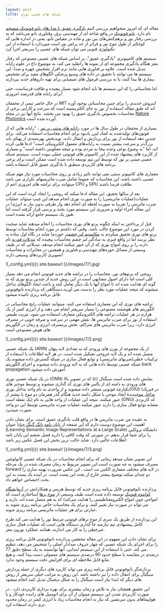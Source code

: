 ```yaml
---
layout: post
title: شبکه های عصبی نوری
---
```

مقاله ای که امروز میخواهیم بررسی کنیم [یادگیری عمیق با مدارهای نانو فوتونیک منسجم](https://arxiv.org/pdf/1610.02365.pdf) نام دارد. [نانو فوتونیک](https://en.wikipedia.org/wiki/Nanophotonics) در واقع شاخه ای از  مهندسی برق، وفناوری نانو می‌باشد که به بررسی رفتار نور و برهم‌کنش‌های بین نور و ماده در مقیاس نانو، یعنی در اندازه هایی که کوچکتر از طول موج نور و فراتر از حد پراش نور است میپردازد.با استفاده از این تکنولوژی فتونی می توان شبکه های عصبی را سریعتر اجرا کرد.

سیستم های کامپیوتری "یادگیری عمیق"، بر اساس شبکه های عصبی مصنوعی که رفتار مغز هنگام یادگیری مجموعه ای از نمونه ها راتقلید می کند، به موضوع داغ در علوم رایانه تبدیل شده است. علاوه بر فناوری هایی مانند نرم افزار تشخیص چهره و صدا، این سیستم ها می توانند با تحقیق در داده های وسیع پزشکی الگوهای مفید برای تشخیص بیماری ها پیدا کنند، یا به بررسی فرمول های شیمیایی برای تهیه داروهای جدید بپردازند.

اما محاسباتی را که این سیستم ها باید انجام شود بسیار پیچیده و طاقت فرساست، حتی برای رایانه های قدرتمند امروزی!

در حال حاضر تیمی از محققان MIT  اینروش جدیدی را برای چنین محاسباتی بوجود آوره اند که طبق مقاله استفاده از نور به جای الکتریسیته است که سرعت و کارایی برخی از محاسبات بخصوص یادگیری عمیق را بهبود می بخشد. نتایج آنها نیز در مجله [Nature Photonics](https://www.nature.com/nphoton/journal/vaop/ncurrent/full/nphoton.2017.93.html) آورده شده است.

بسیاری از محققان در طول سال ها در مورد [رایانه های مبتنی بر نور](https://en.wikipedia.org/wiki/Optical_computing) ، "رایانه هایی که  از فوتون‌های تولیدشده به کمک لیزر یادیود برای انجام محاسبات استفاده می‌کند. برای چندین دهه استفاده از نور برای پردازش و انتقال داده، نویدبخش بهره‌مندی از پهنای باند بزرگ‌تر و سرعت بیشتر نسبت به رایانه‌های معمول الکترونیکی است" ادعا هایی کرده اند، اما "به وضوح نوعی وعده بیجا به مردم بوده و نتیجه معکوس داشته است" و بسیاری از کاربرد های پیشنهاد شده از این کامپیوتر های فوتونی عملی نبوده است. سیستم شبکه عصبی مبتنی بر نور که توسط این تیم توسعه داده شده است ممکن است برای برخی برنامه های کاربردی منطبق با یادگیری عمیق قابل استفاده باشد.

معماری های کامپیوتر سنتی نمی توانند تاثیر زیادی بر روی محاسبات مورد نیاز مهم شبکه عصبی داشته باشد، این محاسبات که عموما شامل ضرب ماتریسهای تکراری می باشد میتوانند برای تراشه های امروزی اعم از CPU و GPU طاقت فرسا باشند.

بعد از سالها تحقیق، این مقاله ادعا میکند که روشی را ایجاد کرده است که این عملیات(عملیات ماتریسی) را به صورت نوری انجام میدهد.این چیپ میتواند عملیات ضرب ماتریس را تقریبا به صورت لحظه ای انجام دهد واز طرفی بدون نیاز به انرژی!  در این مقاله اجزاء اولیه و ضروری این سیستم مورد بحث و برسی قرار گرفته است اما هنوز یک سیستم جامع ارائه نشده است.

قبل از پرداختن به اینکه چگونه پرتو های نوری محاسبات را انجام میدهند شاید صحبت کردن در مورد این موضوع جالب باشد. وقتی که داشتم در مورد انجام محاسبات توسط پرتو های نوری تحقیق میکردم به [مکانسیم لنز چشم](https://physics.stackexchange.com/questions/28711/optics-of-the-eye-do-we-see-fourier-transforms)بر خوردم! شاید در نگاه اول ساده به نظر برسد اما در واقع چیزی به سادگی لنز چشم محاسبات پیچیده که [تبدیلات فوریه](https://en.wikipedia.org/wiki/Fourier_transform) نام دارند را بر روی امواج نوری که از آن عبور میکنند انجام میدهد، تبدیلاتی که در طیف وسیعی از مسائل حوزه‌های مهندسی و فناوری و همچنین در مخابرات و محاسبات تصویری کاربردهای وسیعی دارند!

![_config.yml]({{ site.baseurl }}/images/7/1.jpg)

روشی که پرتوهای نور، محاسبات را در تراشه های جدید فوتونی انجام می دهد بسیار کلی است اما دارای اصول مشابهی است.در این روش جدید از چندین پرتو نوری که به گونه ای هدایت شده اند تا امواج آنها با یک دیگر تعامل کنند و باعث ایجاد الگوهای تداخل میشوند که نتیجه عملیات مورد نظر را بدست می آورند،دستگاهی که پردازنده نانوفوتونی قابل برنامه ریزی نامیده میشود.

تراشه های نوری که این معماری استفاده می کنند، میتوانند عملیات رایج محاسباتی در الگوریتم های هوشمند مصنوعی را بسیار سریعتر انجام می دهند و از انرژی کمتر از یک هزارم در هر عملیات تراشه های الکترونیکی متعارف استفاده می شود. مزیت طبیعی استفاده از نور برای ضرب ماتریس ها، نقش مهمی در سرعت و صرفه جویی در مصرف انرژی دارد، زیرا ضرب ماتریس های متراکم، بخش پرمصرف انرژی و زمان در الگوریتم های هوش مصنوعی است.

![_config.yml]({{ site.baseurl }}/images/7/2.png)

یک شبکه عصبی (ANN) از یک مجموعه از نورن های ورودی که به تعدادی لایه پنهان متصل شده اند و یک لایه خروجی تشکیل شده است. در هر لایه اطلاعات با استفاده از ترکیبات خطی(ضربهای ماتریسی) و توابع فعال سازی در شبکه گسترش داده میشوند.یک شبکه عصبی توسط داده هایی که به لایه ورودی داده میشوند و اجرای الگوریتم back propagation  آموزش داده میشود.

در یک شبکه عصبی نوری (ONN) که در تصویر بالا (c) نمایش داده شده است سیگنال های ورودی به دامنه ای از پالس های نوری کد گذاری میشوند و توسط موجبر های یکپارچه فوتونی منتشر داده میشوند و از واحدی به نام واحد تداخل نوری(OIU) (در فیزیک [تداخل موج](https://en.wikipedia.org/wiki/Interference_(wave_propagation))پدیدهٔ ایجاد موجی با شکل دامنه جدید هنگام گذر همزمان دو موج یا بیشتر از یک نقطه است) عبور میکنند. نتیجه این عملیات از واحد هایی به نام (ONU) که کاربردی مشابه توابع فعال سازی را دارند عبور میکنند.عملیات ضرت ماتریسی توسط این دو واحد صورت میپذیرد.
 
به عقیده من ضرب ماتریس ها در واقع قلب یادگیری عمیق است. برای نشان دادن اهمیت این موضوع دوست دارم که این صفحه از [پایان نامه یانگ گینگ جیا](https://www2.eecs.berkeley.edu/Pubs/TechRpts/2014/EECS-2014-93.pdf)با عنوان (Learning Semantic Image Representations at a Large Scale) دانشگاه بروکلین را برای شما قرار بدهم، در صورتی که وقت کافی را دارید فصل ششم این پایان نامه اطلاعات جالبی دارد. شاید جالب ترین بخش این فصل عکس زیر باشد:

![_config.yml]({{ site.baseurl }}/images/7/3.png) 

این تصویر نشان میدهد زمانی که برای انجام محاسبات در یک شبکه عصبی کانولوشن مصرف میشود به چه صورت است.این تصویر مربوط به زمان مصرف شده در یک مرحله forward در لایه های مختلف معماری الکس نت است . این عکس ضرورت بهینه سازی را دو چندان میکند.توضیح بیشتر خارج از بحث این پست است. در آینده یک پست به این بحث اختصاص خواهم داد.

پردازنده نانوفوتونی قابل برنامه ریزی جدید که توسط هریس و همکارانش در [آزمایشگاه کوانتوم فتونیک](http://www.rle.mit.edu/qp/) توسعه داده شده است  طیف وسیعی از [موج برها](https://en.wikipedia.org/wiki/Waveguide) (ساختاری است که امواجی چون امواج الکترومغناطیسی را هدایت می‌کند) که به هم متصل شده اند، دارند و می تواند در صورت نیاز تغییر کنند، و برای یک محاسبات خاص برنامه ریزی شوند به عبارتی برای هر عملیات ماتریسی برنامه ریزی شوند.

 این پردازنده از طریق یک سری از موج برهای فوتونی مرتبط نور را هدایت می کند.طرح کامل پیشنهادی تیم نیازمند جا گذاری دستگاه هایی است که عملیات فعال سازی غیرخطی را به کار می اندازند، همانند عملکرد نورون مغز.

برای نشان دادن این مفهوم در این مقاله محققین پردازنده نانوفوتونی قابل برنامه ریزی را برای اجرای یک شبکه عصبی که چهار حروف صدادار اصلی را تشخیص می دهد، تنظیم می کند. حتی با استفاده از این سیستم ابتدایی، آنها توانستند به یک سطح دقیق 77 درصدی در مقایسه با سطح حدود 90 درصدی سیستم های معمولی دست پیدا کنند،  و هیچ مانع قابل ملاحظه ای برای افزایش دقت سیستم وجود ندارد.

پردازشگر نانوفوتونی قابل برنامه ریزی می تواند کاربرد های دیگری از جمله پردازش سیگنال برای انتقال داده را نیز داشته باشد .این روش به مراتب خیلی سریعتر از روش های دیگر که ابتدا نیاز است سیگنال را به شکل دیجیتال تبدیل کنند انجام میشود.

این تحقیق همچنان نیاز به تلاش و زمان بیشتری برای بهره برداری کاربردی دارد . در صورت کاربردی شدن این سیستم میتوان از آن برای اتومبیل های راننده خودکار و یا هواپیماهای بدون سرنشین که نیاز به انجام محاسبات زیاد با انرژی کمتر در زمان محدود تری دارند استفاده کرد.
